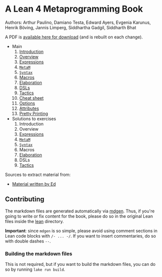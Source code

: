 # A Lean 4 Metaprogramming Book

Authors: Arthur Paulino, Damiano Testa, Edward Ayers, Evgenia Karunus, Henrik Böving, Jannis Limperg, Siddhartha Gadgil, Siddharth Bhat

A PDF is [available here for download](../../releases/download/latest/Metaprogramming.in.Lean.4.pdf) (and is rebuilt on each change).

* Main
    1. [Introduction](md/main/01_intro.md)
    2. [Overview](md/main/02_overview.md)
    3. [Expressions](md/main/03_expressions.md)
    4. [`MetaM`](md/main/04_metam.md)
    5. [`Syntax`](md/main/05_syntax.md)
    6. [Macros](md/main/06_macros.md)
    7. [Elaboration](md/main/07_elaboration.md)
    8. [DSLs](md/main/08_dsls.md)
    9. [Tactics](md/main/09_tactics.md)
    10. [Cheat sheet](md/main/10_cheat-sheet.md)
    1. [Options](md/extra/01_options.md)
    2. [Attributes](md/extra/02_attributes.md)
    3. [Pretty Printing](md/extra/03_pretty-printing.md)
* Solutions to exercises
    1. Introduction
    2. Overview
    3. [Expressions](md/solutions/03_expressions.md)
    4. [`MetaM`](md/solutions/04_metam.md)
    5. [`Syntax`](md/solutions/05_syntax.md)
    6. Macros
    7. [Elaboration](md/solutions/07_elaboration.md)
    8. DSLs
    9. [Tactics](md/solutions/09_tactics.md)

Sources to extract material from:
* [Material written by Ed](https://github.com/leanprover-community/mathlib4/blob/tutorial/docs/metaprogramming/02_metavariables.md)

## Contributing

The markdown files are generated automatically via [mdgen](https://github.com/Seasawher/mdgen).
Thus, if you're going to write or fix content for the book, please do so in the original Lean files inside the [lean](lean) directory.

**Important**: since `mdgen` is so simple, please avoid using comment sections
in Lean code blocks with `/- ... -/`. If you want to insert commentaries, do so
with double dashes `--`.

### Building the markdown files

This is not required, but if you want to build the markdown files, you can do so by running `lake run build`.
